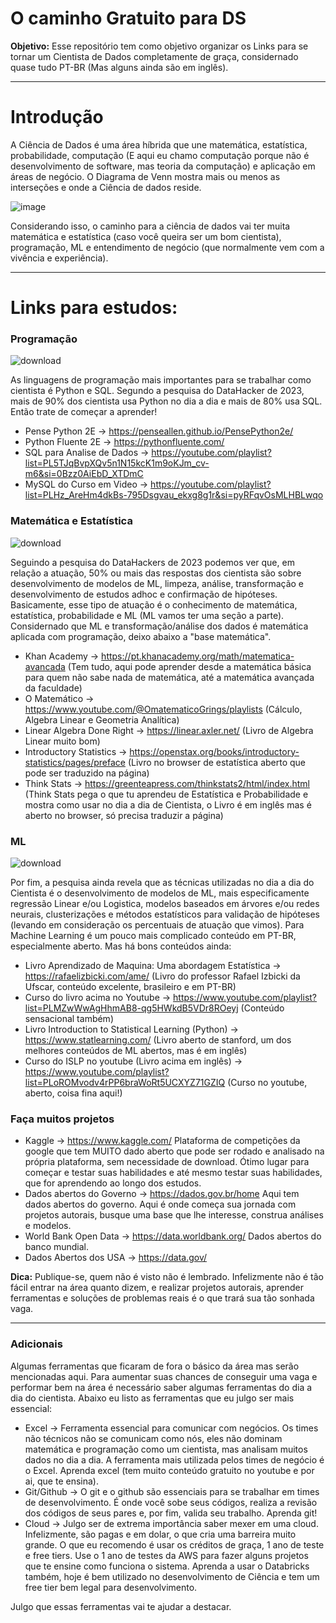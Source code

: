 # O caminho Gratuito para DS

**Objetivo:** Esse repositório tem como objetivo organizar os Links para se tornar um Cientista de Dados completamente de graça, considernado quase tudo PT-BR (Mas alguns ainda são em inglês).

___

# Introdução

A Ciência de Dados é uma área híbrida que une matemática, estatística, probabilidade, computação (E aqui eu chamo computação porque não é desenvolvimento de software, mas teoria da computação) e aplicação em áreas de negócio. O Diagrama de Venn mostra mais ou menos as interseções e onde a Ciência de dados reside. 

![image](https://github.com/user-attachments/assets/ab4d2da0-a9d7-4797-8a3c-ff19c9709c84)

Considerando isso, o caminho para a ciência de dados vai ter muita matemática e estatística (caso você queira ser um bom cientista), programação, ML e entendimento de negócio (que normalmente vem com a vivência e experiência).

___

# Links para estudos:

### Programação

![download](https://github.com/user-attachments/assets/89378843-f51f-4d74-a020-c9771356419a)

As linguagens de programação mais importantes para se trabalhar como cientista é Python e SQL. Segundo a pesquisa do DataHacker de 2023, mais de 90% dos cientista usa Python no dia a dia e mais de 80% usa SQL. Então trate de começar a aprender!

* Pense Python 2E -> https://penseallen.github.io/PensePython2e/
* Python Fluente 2E -> https://pythonfluente.com/
* SQL para Analise de Dados -> https://youtube.com/playlist?list=PL5TJqBvpXQv5n1N15kcK1m9oKJm_cv-m6&si=0Bzz0AiEbD_XTDmC
* MySQL do Curso em Video -> https://youtube.com/playlist?list=PLHz_AreHm4dkBs-795Dsgvau_ekxg8g1r&si=pyRFqvOsMLHBLwqo

### Matemática e Estatística

![download](https://github.com/user-attachments/assets/546f82c3-1e0d-4c61-909d-29a0a4512d27)

Seguindo a pesquisa do DataHackers de 2023 podemos ver que, em relação a atuação, 50% ou mais das respostas dos cientista são sobre desenvolvimento de modelos de ML, limpeza, análise, transformação e desenvolvimento de estudos adhoc e confirmação de hipóteses. Basicamente, esse tipo de atuação é o conhecimento de matemática, estatística, probabilidade e ML (ML vamos ter uma seção a parte). Considernado que ML e transformação/análise dos dados é matemática aplicada com programação, deixo abaixo a "base matemática".

* Khan Academy -> https://pt.khanacademy.org/math/matematica-avancada (Tem tudo, aqui pode aprender desde a matemática básica para quem não sabe nada de matemática, até a matemática avançada da faculdade)
* O Matemático -> https://www.youtube.com/@OmatematicoGrings/playlists (Cálculo, Algebra Linear e Geometria Analítica)
* Linear Algebra Done Right -> https://linear.axler.net/ (Livro de Algebra Linear muito bom)
* Introductory Statistics -> https://openstax.org/books/introductory-statistics/pages/preface (Livro no browser de estatística aberto que pode ser traduzido na página)
* Think Stats -> https://greenteapress.com/thinkstats2/html/index.html (Think Stats pega o que tu aprendeu de Estatística e Probabilidade e mostra como usar no dia a dia de Cientista, o Livro é em inglês mas é aberto no browser, só precisa traduzir a página)

### ML

![download](https://github.com/user-attachments/assets/59420f15-30f7-4f8e-b13d-6af7a6b97e31)

Por fim, a pesquisa ainda revela que as técnicas utilizadas no dia a dia do Cientista é o desenvolvimento de modelos de ML, mais especificamente regressão Linear e/ou Logistica, modelos baseados em árvores e/ou redes neurais, clusterizações e métodos estatísticos para validação de hipóteses (levando em consideração os percentuais de atuação que vimos). Para Machine Learning é um pouco mais complicado conteúdo em PT-BR, especialmente aberto. Mas há bons conteúdos ainda:

* Livro Aprendizado de Maquina: Uma abordagem Estatística -> https://rafaelizbicki.com/ame/ (Livro do professor Rafael Izbicki da Ufscar, conteúdo excelente, brasileiro e em PT-BR)
* Curso do livro acima no Youtube -> https://www.youtube.com/playlist?list=PLMZwWwAgHhmAB8-qg5HWkdB5VDr8ROeyj (Conteúdo sensacional também)
* Livro Introduction to Statistical Learning (Python) -> https://www.statlearning.com/ (Livro aberto de stanford, um dos melhores conteúdos de ML abertos, mas é em inglês)
* Curso do ISLP no youtube (Livro acima em inglês) -> https://www.youtube.com/playlist?list=PLoROMvodv4rPP6braWoRt5UCXYZ71GZIQ (Curso no youtube, aberto, coisa fina aqui!)

### Faça muitos projetos

* Kaggle -> https://www.kaggle.com/ Plataforma de competições da google que tem MUITO dado aberto que pode ser rodado e analisado na própria plataforma, sem necessidade de download. Ótimo lugar para começar e testar suas habilidades e até mesmo testar suas habilidades, que for aprendendo ao longo dos estudos.
* Dados abertos do Governo -> https://dados.gov.br/home Aqui tem dados abertos do governo. Aqui é onde começa sua jornada com projetos autorais, busque uma base que lhe interesse, construa análises e modelos.
* World Bank Open Data -> https://data.worldbank.org/ Dados abertos do banco mundial.
* Dados Abertos dos USA -> https://data.gov/

**Dica:** Publique-se, quem não é visto não é lembrado. Infelizmente não é tão fácil entrar na área quanto dizem, e realizar projetos autorais, aprender ferramentas e soluções de problemas reais é o que trará sua tão sonhada vaga.

___

### Adicionais

Algumas ferramentas que ficaram de fora o básico da área mas serão mencionadas aqui. Para aumentar suas chances de conseguir uma vaga e performar bem na área é necessário saber algumas ferramentas do dia a dia do cientista. Abaixo eu listo as ferramentas que eu julgo ser mais essencial:

* Excel -> Ferramenta essencial para comunicar com negócios. Os times não técnicos não se comunicam como nós, eles não dominam matemática e programação como um cientista, mas analisam muitos dados no dia a dia. A ferramenta mais utilizada pelos times de negócio é o Excel. Aprenda excel (tem muito conteúdo gratuito no youtube e por ai, que te ensina).
* Git/Github -> O git e o github são essenciais para se trabalhar em times de desenvolvimento. É onde você sobe seus códigos, realiza a revisão dos códigos de seus pares e, por fim, valida seu trabalho. Aprenda git!
* Cloud -> Julgo ser de extrema importância saber mexer em uma cloud. Infelizmente, são pagas e em dolar, o que cria uma barreira muito grande. O que eu recomendo é usar os créditos de graça, 1 ano de teste e free tiers. Use o 1 ano de testes da AWS para fazer alguns projetos que te ensine como funciona o sistema. Aprenda a usar o Databricks também, hoje é bem utilizado no desenvolvimento de Ciência e tem um free tier bem legal para desenvolvimento.

Julgo que essas ferramentas vai te ajudar a destacar.

